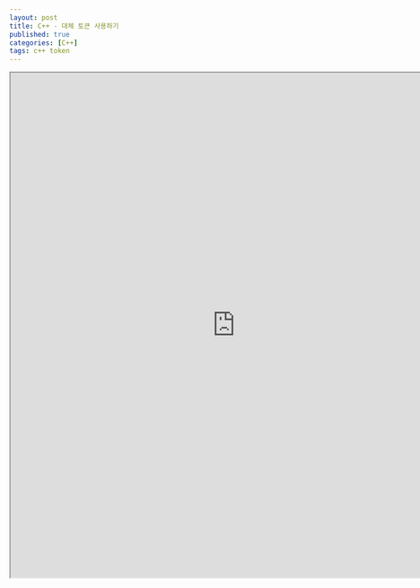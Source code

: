 ```yaml
---
layout: post
title: C++ - 대체 토큰 사용하기
published: true
categories: [C++]
tags: c++ token
---
```

<iframe width="800" height="900" src="https://docs.google.com/document/d/e/2PACX-1vQDGQJPZ2V1f3_2bq_C4OGmc05i78Ors_sJEJgOLUltdjBH43uLUzw7fk4DhW4voFBWW-2N4yTEgPni/pub?embedded=true"></iframe>  
  